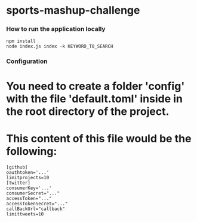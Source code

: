 # sports-mashup-challenge

### How to run the application locally
```
npm install
node index.js index -k KEYWORD_TO_SEARCH
```

### Configuration
# You need to create a folder 'config' with the file 'default.toml' inside in the root directory of the project.
# This content of this file would be the following:
```
[github]
oauthtoken='...'
limitprojects=10
[twitter]
consumerKey='...'
consumerSecret="..."
accessToken="..."
accessTokenSecret="..."
callBackUrl="callback"
limittweets=10
```
